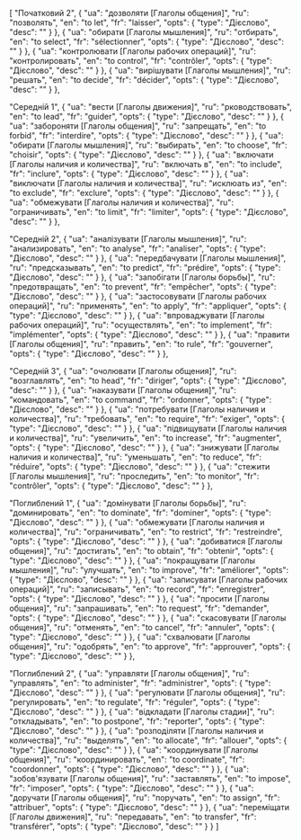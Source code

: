 [
  "Початковий 2",
  {
    "ua": "дозволяти [Глаголы общения]",
    "ru": "позволять",
    "en": "to let",
    "fr": "laisser",
    "opts": {
      "type": "Дієслово",
      "desc": ""
    }
  },
  {
    "ua": "обирати [Глаголы мышления]",
    "ru": "отбирать",
    "en": "to select",
    "fr": "sélectionner",
    "opts": {
      "type": "Дієслово",
      "desc": ""
    }
  },
  {
    "ua": "контролювати [Глаголы рабочих операций]",
    "ru": "контролировать",
    "en": "to control",
    "fr": "contrôler",
    "opts": {
      "type": "Дієслово",
      "desc": ""
    }
  },
  {
    "ua": "вирішувати [Глаголы мышления]",
    "ru": "решать",
    "en": "to decide",
    "fr": "décider",
    "opts": {
      "type": "Дієслово",
      "desc": ""
    }
  },



  "Середній 1",
  {
    "ua": "вести [Глаголы движения]",
    "ru": "рководствовать",
    "en": "to lead",
    "fr": "guider",
    "opts": {
      "type": "Дієслово",
      "desc": ""
    }
  },
  {
    "ua": "забороняти [Глаголы общения]",
    "ru": "запрещать",
    "en": "to forbid",
    "fr": "interdire",
    "opts": {
      "type": "Дієслово",
      "desc": ""
    }
  },
  {
    "ua": "обирати [Глаголы мышления]",
    "ru": "выбирать",
    "en": "to choose",
    "fr": "choisir",
    "opts": {
      "type": "Дієслово",
      "desc": ""
    }
  },
  {
    "ua": "включати [Глаголы наличия и количества]",
    "ru": "включать в",
    "en": "to include",
    "fr": "inclure",
    "opts": {
      "type": "Дієслово",
      "desc": ""
    }
  },
  {
    "ua": "виключати [Глаголы наличия и количества]",
    "ru": "исклюать из",
    "en": "to exclude",
    "fr": "exclure",
    "opts": {
      "type": "Дієслово",
      "desc": ""
    }
  },
  {
    "ua": "обмежувати [Глаголы наличия и количества]",
    "ru": "ограничивать",
    "en": "to limit",
    "fr": "limiter",
    "opts": {
      "type": "Дієслово",
      "desc": ""
    }
  },



  "Середній 2",
  {
    "ua": "аналізувати [Глаголы мышления]",
    "ru": "анализировать",
    "en": "to analyse",
    "fr": "analiser",
    "opts": {
      "type": "Дієслово",
      "desc": ""
    }
  },
  {
    "ua": "передбачувати [Глаголы мышления]",
    "ru": "предсказывать",
    "en": "to predict",
    "fr": "prédire",
    "opts": {
      "type": "Дієслово",
      "desc": ""
    }
  },
  {
    "ua": "запобігати [Глаголы борьбы]",
    "ru": "предотвращать",
    "en": "to prevent",
    "fr": "empêcher",
    "opts": {
      "type": "Дієслово",
      "desc": ""
    }
  },
  {
    "ua": "застосовувати [Глаголы рабочих операций]",
    "ru": "применять",
    "en": "to apply",
    "fr": "appliquer",
    "opts": {
      "type": "Дієслово",
      "desc": ""
    }
  },
  {
    "ua": "впроваджувати [Глаголы рабочих операций]",
    "ru": "осуществлять",
    "en": "to implement",
    "fr": "implémenter",
    "opts": {
      "type": "Дієслово",
      "desc": ""
    }
  },
  {
    "ua": "правити [Глаголы общения]",
    "ru": "править",
    "en": "to rule",
    "fr": "gouverner",
    "opts": {
      "type": "Дієслово",
      "desc": ""
    }
  },



  "Середній 3",
  {
    "ua": "очолювати [Глаголы общения]",
    "ru": "возглавлять",
    "en": "to head",
    "fr": "diriger",
    "opts": {
      "type": "Дієслово",
      "desc": ""
    }
  },
  {
    "ua": "наказувати [Глаголы общения]",
    "ru": "командовать",
    "en": "to command",
    "fr": "ordonner",
    "opts": {
      "type": "Дієслово",
      "desc": ""
    }
  },
  {
    "ua": "потребувати [Глаголы наличия и количества]",
    "ru": "требовать",
    "en": "to require",
    "fr": "exiger",
    "opts": {
      "type": "Дієслово",
      "desc": ""
    }
  },
  {
    "ua": "підвищувати [Глаголы наличия и количества]",
    "ru": "увеличить",
    "en": "to increase",
    "fr": "augmenter",
    "opts": {
      "type": "Дієслово",
      "desc": ""
    }
  },
  {
    "ua": "знижувати [Глаголы наличия и количества]",
    "ru": "уменьшать",
    "en": "to reduce",
    "fr": "réduire",
    "opts": {
      "type": "Дієслово",
      "desc": ""
    }
  },
  {
    "ua": "стежити [Глаголы мышления]",
    "ru": "проследить",
    "en": "to monitor",
    "fr": "contrôler",
    "opts": {
      "type": "Дієслово",
      "desc": ""
    }
  },



  "Поглиблений 1",
  {
    "ua": "домінувати [Глаголы борьбы]",
    "ru": "доминировать",
    "en": "to dominate",
    "fr": "dominer",
    "opts": {
      "type": "Дієслово",
      "desc": ""
    }
  },
  {
    "ua": "обмежувати [Глаголы наличия и количества]",
    "ru": "ограничивать",
    "en": "to restrict",
    "fr": "restreindre",
    "opts": {
      "type": "Дієслово",
      "desc": ""
    }
  },
  {
    "ua": "добиватися [Глаголы общения]",
    "ru": "достигать",
    "en": "to obtain",
    "fr": "obtenir",
    "opts": {
      "type": "Дієслово",
      "desc": ""
    }
  },
  {
    "ua": "покращувати [Глаголы мышления]",
    "ru": "улучшать",
    "en": "to improve",
    "fr": "améliorer",
    "opts": {
      "type": "Дієслово",
      "desc": ""
    }
  },
  {
    "ua": "записувати [Глаголы рабочих операций]",
    "ru": "записывать",
    "en": "to record",
    "fr": "enregistrer",
    "opts": {
      "type": "Дієслово",
      "desc": ""
    }
  },
  {
    "ua": "просити [Глаголы общения]",
    "ru": "запрашивать",
    "en": "to request",
    "fr": "demander",
    "opts": {
      "type": "Дієслово",
      "desc": ""
    }
  },
  {
    "ua": "скасовувати [Глаголы общения]",
    "ru": "отменять",
    "en": "to cancel",
    "fr": "annuler",
    "opts": {
      "type": "Дієслово",
      "desc": ""
    }
  },
  {
    "ua": "схвалювати [Глаголы общения]",
    "ru": "одобрять",
    "en": "to approve",
    "fr": "approuver",
    "opts": {
      "type": "Дієслово",
      "desc": ""
    }
  },



  "Поглиблений 2",
  {
    "ua": "управляти [Глаголы общения]",
    "ru": "управлять",
    "en": "to administer",
    "fr": "administrer",
    "opts": {
      "type": "Дієслово",
      "desc": ""
    }
  },
  {
    "ua": "регулювати [Глаголы общения]",
    "ru": "регулировать",
    "en": "to regulate",
    "fr": "réguler",
    "opts": {
      "type": "Дієслово",
      "desc": ""
    }
  },
  {
    "ua": "відкладати [Глаголы стадии]",
    "ru": "откладывать",
    "en": "to postpone",
    "fr": "reporter",
    "opts": {
      "type": "Дієслово",
      "desc": ""
    }
  },
  {
    "ua": "розподіляти [Глаголы наличия и количества]",
    "ru": "выделять",
    "en": "to allocate",
    "fr": "allouer",
    "opts": {
      "type": "Дієслово",
      "desc": ""
    }
  },
  {
    "ua": "координувати [Глаголы общения]",
    "ru": "координировать",
    "en": "to coordinate",
    "fr": "coordonner",
    "opts": {
      "type": "Дієслово",
      "desc": ""
    }
  },
  {
    "ua": "зобов'язувати [Глаголы общения]",
    "ru": "заставлять",
    "en": "to impose",
    "fr": "imposer",
    "opts": {
      "type": "Дієслово",
      "desc": ""
    }
  },
  {
    "ua": "доручати [Глаголы общения]",
    "ru": "поручать",
    "en": "to assign",
    "fr": "attribuer",
    "opts": {
      "type": "Дієслово",
      "desc": ""
    }
  },
  {
    "ua": "переміщати [Глаголы движения]",
    "ru": "передавать",
    "en": "to transfer",
    "fr": "transférer",
    "opts": {
      "type": "Дієслово",
      "desc": ""
    }
  }
]